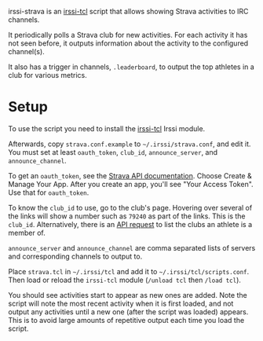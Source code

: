 irssi-strava is an [irssi-tcl](https://github.com/horgh/irssi-tcl) script that
allows showing Strava activities to IRC channels.

It periodically polls a Strava club for new activities. For each activity it has
not seen before, it outputs information about the activity to the configured
channel(s).

It also has a trigger in channels, `.leaderboard`, to output the top athletes
in a club for various metrics.


# Setup
To use the script you need to install the
[irssi-tcl](https://github.com/horgh/irssi-tcl) Irssi module.

Afterwards, copy `strava.conf.example` to `~/.irssi/strava.conf`, and edit it.
You must set at least `oauth_token`, `club_id`, `announce_server`, and
`announce_channel`.

To get an `oauth_token`, see the [Strava API
documentation](https://developers.strava.com/). Choose Create & Manage Your
App. After you create an app, you'll see "Your Access Token". Use that for
`oauth_token`.

To know the `club_id` to use, go to the club's page. Hovering over several of
the links will show a number such as `79240` as part of the links. This is the
`club_id`. Alternatively, there is an [API
request](http://strava.github.io/api/v3/clubs/#get-athletes) to list the clubs
an athlete is a member of.

`announce_server` and `announce_channel` are comma separated lists of servers
and corresponding channels to output to.

Place `strava.tcl` in `~/.irssi/tcl` and add it to `~/.irssi/tcl/scripts.conf`.
Then load or reload the `irssi-tcl` module (`/unload tcl` then `/load tcl`).

You should see activities start to appear as new ones are added. Note the
script will note the most recent activity when it is first loaded, and not
output any activities until a new one (after the script was loaded) appears.
This is to avoid large amounts of repetitive output each time you load the
script.
